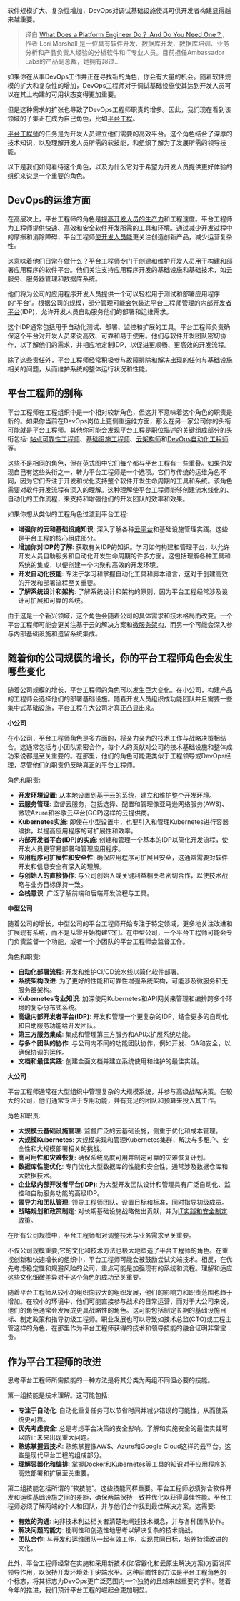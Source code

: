 <!--
title:  平台工程师的职责是什么？您是否需要？
cover: https://cdn.thenewstack.io/media/2024/02/a81c001b-net-1024x576.jpg
-->

软件规模扩大、复杂性增加，DevOps对调试基础设施使其可供开发者构建显得越来越重要。

> 译自 [What Does a Platform Engineer Do？ And Do You Need One？](https://thenewstack.io/what-does-a-platform-engineer-do-and-do-you-need-one/)，作者 Lori Marshall 是一位具有软件开发、数据库开发、数据库培训、业务分析和产品负责人经验的分析软件和IT专业人员。目前担任Ambassador Labs的产品副总裁，她拥有超过...

如果你在从事DevOps工作并正在寻找新的角色，你会有大量的机会。随着软件规模的扩大和复杂性的增加，DevOps工程师对于调试基础设施使其达到开发人员可以在其上构建的可用状态变得更加重要。

但是这种需求的扩张也导致了DevOps工程师职责的增多。因此，我们现在看到该领域的子集正在成为自己角色，比如[平台工程](https://www.getambassador.io/kubernetes-learning-center/platform-engineering)。

[平台工程师](https://thenewstack.io/mvp-or-tvp-why-your-internal-developer-platform-needs-both/)的任务是为开发人员建立他们需要的高效平台。这个角色结合了深厚的技术知识，以及理解开发人员所需的软技能，和组织了解为了发展所需的领导技能。

以下是我们如何看待这个角色，以及为什么它对于希望为开发人员提供更好体验的组织来说是一个重要的角色。

## DevOps的运维方面

在高层次上，平台工程师的角色是[提高开发人员的生产力](https://www.getambassador.io/podcasts/alan-barr-veterans-united)和工程速度。平台工程师为工程师提供快速、高效和安全软件开发所需的工具和环境。通过减少开发过程中的摩擦和消除障碍，平台工程师[使开发人员能](https://thenewstack.io/platform-engineering-reduces-cognitive-load-and-raises-developer-productivity/)更关注创造创新产品，减少运营复杂性。

这意味着他们日常在做什么？平台工程师专门于创建和维护开发人员用于构建和部署应用程序的软件平台。他们关注支持应用程序开发的基础设施和基础技术，如云服务、服务器管理和数据库系统。

他们将为公司的应用程序开发人员提供一个可以轻松用于测试和部署应用程序的“平台”。根据公司的规模，部分管理可能会包装进平台工程师管理的[内部开发者平台](https://www.getambassador.io/podcasts/kasper-nissen-lunar)(IDP)，允许开发人员自助服务他们的部署和运维需求。

这个IDP通常包括用于自动化测试、部署、监控和扩展的工具。平台工程师负责确保这个平台对开发人员来说高效、可靠和易于使用。他们与软件开发团队密切协作，以了解他们的需求，并相应地定制IDP，以促进更顺畅、更高效的开发流程。

除了这些责任外，平台工程师经常积极参与故障排除和解决出现的任何与基础设施相关的问题，从而维护系统的整体运行状况和性能。

## 平台工程师的别称

平台工程师在工程组织中是一个相对较新角色，但这并不意味着这个角色的职责是新的。如果你当前在DevOps岗位上更侧重运维方面，那么在另一家公司你的头衔可能就是平台工程师。其他你可能会发现平台工程是职位描述的关键组成部分的头衔包括: [站点可靠性工程师](https://g.co/kgs/N62GkW1)、[基础设施工程师](https://g.co/kgs/ZTg9hDG)、[云架构师](https://g.co/kgs/cjqavGi)和[DevOps自动化工程师](https://g.co/kgs/CiHKvZu)等。

这些不是相同的角色，但在范式图中它们每个都与平台工程有一些重叠。如果你发现自己有这些头衔之一，转为平台工程师是一个选项。它们与传统的运维角色不同，因为它们专注于开发和优化支持整个软件开发生命周期的工具和系统。该角色需要对软件开发流程有深入的理解。这种理解使平台工程师能够创建流水线化的、自动化的工作流程，来支持和增强他们的开发团队的效率和效果。

如果你想从类似的工程角色过渡到平台工程:

- **增强你的云和基础设施知识**: 深入了解各种[云平台](https://thenewstack.io/cloud-native/)和基础设施管理实践。这些是平台工程的核心组成部分。
- **增加你对IDP的了解**: 获取有关IDP的知识。学习如何构建和管理平台，以允许开发人员自助服务和自动化开发生命周期的许多方面。这包括理解各种工具和系统的集成，以便创建一个内聚和高效的开发环境。  
- **开发自动化技能**: 专注于学习和掌握自动化工具和脚本语言，这对于创建高效的开发和部署流程至关重要。
- **了解系统设计和架构**: 了解系统设计和架构的原则，因为平台工程经常涉及设计可扩展和可靠的系统。

由于这是一个新兴领域，这个角色会随着公司的具体需求和技术格局而改变。一个平台工程师可能会更关注基于云的解决方案和[微服务架构](https://thenewstack.io/microservices/)，而另一个可能会深入参与内部基础设施和遗留系统集成。

## 随着你的公司规模的增长，你的平台工程师角色会发生哪些变化

随着公司规模的增长，平台工程师的角色可以发生巨大变化。在小公司，构建产品的工程师会选择他们的部署基础设施。随着开发人员组织成功能团队并且需要一些集中式基础设施，平台工程在大公司才真正凸显出来。

**小公司**

在小公司，平台工程师角色是多方面的，将亲力亲为的技术工作与战略决策相结合。这通常包括与小团队紧密合作，每个人的贡献对公司的技术基础设施和整体成功来说都是至关重要的。在那里，他们的角色可能更类似于工程领导或DevOps经理，尽管他们的职责仍反映真正的平台工程师。

角色和职责:

- **开发环境设置**: 从本地设置到基于云的系统，建立和维护整个开发环境。
- **云服务管理**: 监督云服务，包括选择、配置和管理像亚马逊网络服务(AWS)、微软Azure和谷歌云平台(GCP)这样的云提供商。
- **Kubernetes实施**: 即使在小型设置中，也要引入和管理Kubernetes进行容器编排，以提高应用程序的可扩展性和效率。
- **内部开发者平台(IDP)的实施**: 创建和管理一个基本的IDP以简化开发流程，使开发人员更容易部署和管理应用程序。
- **应用程序可扩展性和安全性**: 确保应用程序可扩展且安全，这通常需要对软件开发和信息安全有深入的理解。
- **与创始人的直接协作**: 与公司创始人或关键利益相关者密切合作，以使技术战略与业务目标保持一致。
- **全栈意识**: 广泛了解前端和后端开发流程与工具。

**中型公司**

随着公司的增长，中型公司的平台工程师开始专注于特定领域，更多地关注改进和扩展现有系统，而不是从零开始构建它们。在中型公司，一个平台工程师可能会专门负责监督一个功能，或者一个小团队的平台工程师会监督工作。

角色和职责:

- **自动化部署流程**: 开发和维护CI/CD流水线以简化软件部署。
- **系统架构改进**: 为了更好的性能和可靠性增强系统架构，可能涉及微服务和无服务器架构。
- **Kubernetes专业知识**: 加深使用Kubernetes和API网关来管理和编排跨多个环境的复杂分布式系统。
- **高级内部开发者平台(IDP)**: 开发和管理一个更复杂的IDP，结合更多的自动化和自助服务功能给开发团队。
- **第三方服务集成**: 集成和管理第三方服务和API以扩展系统功能。
- **与多个团队的协作**: 与公司内不同的功能团队协作，例如开发、QA和安全，以确保协调的运作。
- **文档和最佳实践**: 创建全面文档并建立系统使用和维护的最佳实践。

**大公司**

平台工程师通常在大型组织中管理复杂的大规模系统，并参与高级战略决策。在较大的公司，他们通常专注于专用功能，并有充足的团队和预算来投入其工作。

角色和职责:

- **大规模云基础设施管理**: 监督广泛的云基础设施，侧重于优化和成本管理。
- **大规模Kubernetes**: 大规模实现和管理Kubernetes集群，解决与多租户、安全性和大规模部署相关的挑战。
- **高可用性和灾难恢复**: 确保系统高度可用并制定可靠的灾难恢复计划。
- **数据库性能优化**: 专门优化大型数据库的性能和安全性，通常涉及数据仓库和大数据技术。
- **企业级内部开发者平台(IDP)**: 为大型开发团队设计和管理具有广泛自动化、监控和自助服务功能的高级IDP。
- **领导力和团队管理**: 领导工程师团队，设置目标和标准，同时指导初级成员。
- **战略规划和政策制定**: 对长期基础设施战略做出贡献，并为[IT实践和安全制定政策](https://thenewstack.io/adopting-gitops-for-self-service-developer-platforms-practical-strategies/)。

在所有公司规模中，平台工程师都对调整技术与业务需求至关重要。

不仅公司规模重要;它的文化和技术方法也极大地塑造了平台工程师的角色。在重视创新和快速增长的组织中，平台工程师可能会被鼓励尝试尖端技术。相反，在优先考虑稳定性和规避风险的公司，重点可能是加强现有的系统和流程。理解和适应这些文化细微差异对于这个角色的成功至关重要。

随着平台工程师从较小的组织向较大的组织发展，他们的影响力和职责范围也趋于增加。在较小的环境中，他们可能直接参与战术的日常运营，而对于大公司来说，他们的角色通常会发展成更具战略性的角色。这可能包括制定长期的基础设施目标、制定政策和指导初级工程师。职业发展也可以导致如技术总监(CTO)或工程主管这样的角色，在那里作为平台工程师获得的技术和领导技能的融合证明非常宝贵。

## 作为平台工程师的改进

思考平台工程师所需技能的一种方法是将其分类为两组不同但必要的技能。

第一组技能是技术理解。这可能包括:

- **专注于自动化**: 自动化重复任务可以节省时间并减少错误的可能性，从而使系统更可靠。
- **优先考虑安全**: 总是考虑平台决策的安全影响。了解和实施安全的最佳实践可以防止未来出现重大问题。
- **熟练掌握云技术**: 熟练掌握像AWS、Azure和Google Cloud这样的云平台。这些是现代平台工程的组成部分。
- **理解容器化和编排**: 掌握Docker和Kubernetes等工具的知识对于应用程序的高效部署和扩展至关重要。

第二组技能包括所谓的“软技能”。这些技能同样重要。平台工程师必须弥合软件开发和运维基础设施之间的差距，确保两端保持一致并优化以获得最佳性能。平台工程师必须了解两端的个人和团队，并与他们合作找到最佳解决方案。这需要:

- **有效的沟通**: 向非技术利益相关者清楚地阐述技术概念，并与各种团队协作。
- **解决问题的能力**: 批判性和创造性地思考以解决复杂的技术挑战。
- **团队合作**: 与开发和运维团队一起有效工作，实现共同目标，培养持续改进的文化。

此外，平台工程师经常在实施和采用新技术(如容器化和云原生解决方案)方面发挥领导作用，以保持开发环境处于尖端水平。这种前瞻性的方法是平台工程角色的一个标志，将其标志为DevOps更广泛范围内一个独特的且越来越重要的学科。随着今年的推进，我们预计平台工程的崛起会更加明显。
